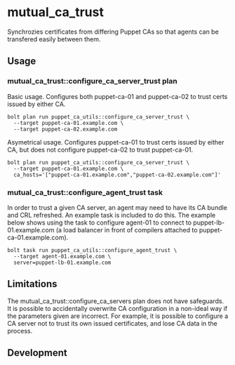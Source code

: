 # mutual\_ca\_trust

Synchrozies certificates from differing Puppet CAs so that agents can be transfered easily between them.

## Usage

### mutual\_ca\_trust::configure\_ca\_server\_trust plan

Basic usage. Configures both puppet-ca-01 and puppet-ca-02 to trust certs issued by either CA.

```
bolt plan run puppet_ca_utils::configure_ca_server_trust \
  --target puppet-ca-01.example.com \
  --target puppet-ca-02.example.com
```

Asymetrical usage. Configures puppet-ca-01 to trust certs issued by either CA, but does not configure puppet-ca-02 to trust puppet-ca-01.

```
bolt plan run puppet_ca_utils::configure_ca_server_trust \
  --target puppet-ca-01.example.com \
  ca_hosts='["puppet-ca-01.example.com","puppet-ca-02.example.com"]'
```

### mutual\_ca\_trust::configure\_agent\_trust task

In order to trust a given CA server, an agent may need to have its CA bundle and CRL refreshed. An example task is included to do this. The example below shows using the task to configure agent-01 to connect to puppet-lb-01.example.com (a load balancer in front of compilers attached to puppet-ca-01.example.com).

```
bolt task run puppet_ca_utils::configure_agent_trust \
  --target agent-01.example.com \
  server=puppet-lb-01.example.com
```

## Limitations

The mutual\_ca\_trust::configure\_ca\_servers plan does not have safeguards. It is possible to accidentally overwrite CA configuration in a non-ideal way if the parameters given are incorrect. For example, it is possible to configure a CA server not to trust its own issued certificates, and lose CA data in the process.

## Development

